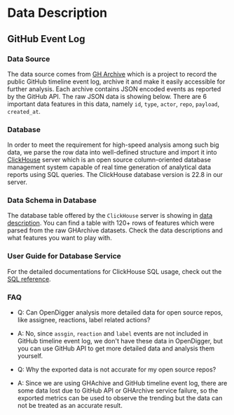 # Data Description

## GitHub Event Log

### Data Source

The data source comes from [GH Archive](https://www.gharchive.org/) which is a project to record the public GitHub timeline event log, archive it and make it easily accessible for further analysis. Each archive contains JSON encoded events as reported by the GitHub API. The raw JSON data is showing below. There are 6 important data features in this data, namely `id`, `type`, `actor`, `repo`, `payload`, `created_at`.

### Database

In order to meet the requirement for high-speed analysis among such big data, we parse the row data into well-defined structure and import it into [ClickHouse](https://clickhouse.tech/) server which is an open source column-oriented database management system capable of real time generation of analytical data reports using SQL queries. The ClickHouse database version is 22.8 in our server.

### Data Schema in Database

The database table offered by the `ClickHouse` server is showing in [data description](https://github.com/X-lab2017/open-digger/blob/master/docs/assets/data_description.csv). You can find a table with 120+ rows of features which were parsed from the raw GHArchive datasets. Check the data descriptions and what features you want to play with.

### User Guide for Database Service

For the detailed documentations for ClickHouse SQL usage, check out the [SQL reference](https://clickhouse.tech/docs/en/).

### FAQ

- Q: Can OpenDigger analysis more detailed data for open source repos, like assignee, reactions, label related actions?

- A: No, since `assgin`, `reaction` and `label` events are not included in GitHub timeline event log, we don't have these data in OpenDigger, but you can use GitHub API to get more detailed data and analysis them yourself.

- Q: Why the exported data is not accurate for my open source repos?

- A: Since we are using GHAchive and GitHub timeline event log, there are some data lost due to GitHub API or GHArchive service failure, so the exported metrics can be used to observe the trending but the data can not be treated as an accurate result.
